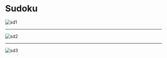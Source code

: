 # Sudoku

![sd1](https://github.com/onuryksln/Python_Projects/assets/51237732/8d5cb65e-d2b7-4e1f-9f5f-47fc6de6a3be)

***

![sd2](https://github.com/onuryksln/Python_Projects/assets/51237732/1692b163-914b-44fa-b00c-c4e8d0d922cd)

***

![sd3](https://github.com/onuryksln/Python_Projects/assets/51237732/de8a347a-e4eb-4493-a157-62117631a9c8)
